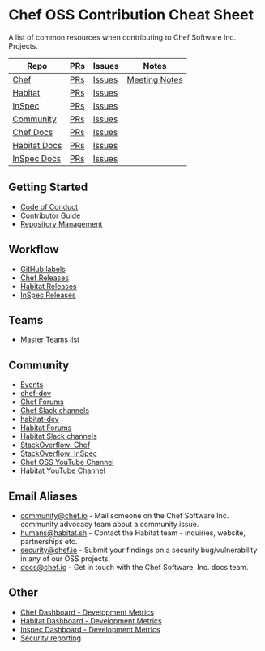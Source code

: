 # Chef OSS Contribution Cheat Sheet

A list of common resources when contributing to Chef Software Inc. Projects.

| Repo | PRs | Issues | Notes |
| ---- | --- | ------ | ----- |
| [Chef](https://github.com/chef/chef) | [PRs](https://github.com/chef/chef/pulls) | [Issues](https://github.com/chef/chef/issues) | [Meeting Notes](https://github.com/chef/chef-community-slack-meetings)
| [Habitat](https://github.com/habitat-sh/habitat) | [PRs](https://github.com/habitat-sh/habitat/pulls) | [Issues](https://github.com/habitat-sh/habitat/issues)
| [InSpec](https://github.com/inspec/inspec) | [PRs](https://github.com/inspec/inspec/pulls) | [Issues](https://github.com/inspec/inspec/pulls)
| [Community](https://github.com/chef/chef-oss-practices) | [PRs](https://github.com/chef/chef-oss-practices/pulls) | [Issues](https://github.com/chef/chef-oss-practices/issues) |
| [Chef Docs](https://github.com/chef/chef-web-docs) | [PRs](https://github.com/chef/chef-web-docs/pulls) | [Issues](https://github.com/chef/chef-web-docs/issues)
| [Habitat Docs](https://github.com/habitat-sh/habitat/tree/master/www/source/docs) | [PRs](https://github.com/habitat-sh/habitat/pulls?q=is%3Aopen+is%3Apr+label%3AA-documentation) | [Issues](https://github.com/habitat-sh/habitat/labels/A-documentation)
| [InSpec Docs](https://github.com/inspec/inspec/tree/master/docs) | [PRs](https://github.com/inspec/inspec/issues?utf8=%E2%9C%93&q=ir%3Apr+is%3Aopen+label%3A%22Aspect%3A+Docs%22+) | [Issues](https://github.com/inspec/inspec/labels/Aspect%3A%20Docs)

## Getting Started

- [Code of Conduct](https://github.com/chef/chef-oss-practices/blob/master/CODE_OF_CONDUCT.md)
- [Contributor Guide](https://github.com/chef/chef-oss-practices/blob/master/contributors/guide/README.md)
- [Repository Management](https://github.com/chef/chef-oss-practices/tree/master/repo-management)

## Workflow

- [GitHub labels](https://github.com/chef/chef-oss-practices/blob/master/repo-management/github-labels.md)
- [Chef Releases](https://discourse.chef.io/c/chef-release)
- [Habitat Releases](https://discourse.chef.io/c/habitat)
- [InSpec Releases](https://discourse.chef.io/c/chef-release)

## Teams

- [Master Teams list](/teams/team-list.md)

## Community

- [Events](https://events.chef.io)
- [chef-dev](https://discourse.chef.io/c/dev)
- [Chef Forums](https://discourse.chef.io)
- [Chef Slack channels](http://slack.chef.io/)
- [habitat-dev](https://forums.habitat.sh/c/core-development)
- [Habitat Forums](https://forums.habitat.sh)
- [Habitat Slack channels](http://slack.habitat.sh)
- [StackOverflow: Chef](https://stackoverflow.com/questions/tagged/chef)
- [StackOverflow: InSpec](https://stackoverflow.com/questions/tagged/inspec)
- [Chef OSS YouTube Channel](https://www.youtube.com/channel/UCvwl5-yXsQR5zluYPl8NEeQ)
- [Habitat YouTube Channel](https://www.youtube.com/channel/UC0wJZeP2dfPZaDUPgvpVpSg/)

## Email Aliases

- community@chef.io - Mail someone on the Chef Software Inc. community advocacy team about a community issue.
- humans@habitat.sh - Contact the Habitat team - inquiries, website, partnerships etc.
- security@chef.io  - Submit your findings on a security bug/vulnerability in any of our OSS projects.
- docs@chef.io      - Get in touch with the Chef Software, Inc. docs team.

## Other

- [Chef Dashboard - Development Metrics](https://chef.biterg.io/)
- [Habitat Dashboard - Development Metrics](https://habitat.biterg.io/)
- [Inspec Dashboard - Development Metrics](https://inspec.biterg.io/)
- [Security reporting](https://www.chef.io/security/)
